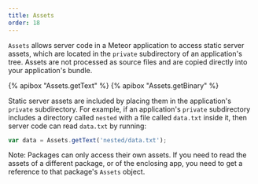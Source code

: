 ```yaml
---
title: Assets
order: 18
---
```


`Assets` allows server code in a Meteor application to access static server
assets, which are located in the `private` subdirectory of an application's
tree. Assets are not processed as source files and are copied directly
into your application's bundle.

{% apibox "Assets.getText" %}
{% apibox "Assets.getBinary" %}
<!-- commented out because this does not exist in master -->
<!-- { % apibox "Assets.absoluteFilePath" %} -->

Static server assets are included by placing them in the application's `private`
subdirectory. For example, if an application's `private` subdirectory includes a
directory called `nested` with a file called `data.txt` inside it, then server
code can read `data.txt` by running:

```js
var data = Assets.getText('nested/data.txt');
```

Note: Packages can only access their own assets. If you need to read the assets of a different package, or of the enclosing app, you need to get a reference to that package's `Assets` object.

